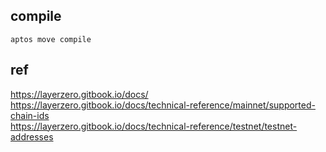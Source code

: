 ## compile
  `aptos move compile`
## ref
  https://layerzero.gitbook.io/docs/  
  https://layerzero.gitbook.io/docs/technical-reference/mainnet/supported-chain-ids  
  https://layerzero.gitbook.io/docs/technical-reference/testnet/testnet-addresses
